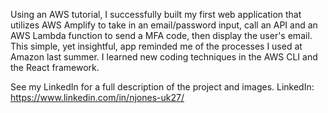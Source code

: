 Using an AWS tutorial, I successfully built my first web application that utilizes AWS Amplify to take in an email/password input, call an API and an AWS Lambda function to send a MFA code, then display the user's email. This simple, yet insightful, app reminded me of the processes I used at Amazon last summer. I learned new coding techniques in the AWS CLI and the React framework. 

See my LinkedIn for a full description of the project and images. 
LinkedIn: https://www.linkedin.com/in/njones-uk27/
